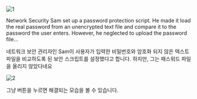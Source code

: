 ![1]('1.PNG')

Network Security Sam set up a password protection script. 
He made it load the real password from an unencrypted text file and compare it to the password the user enters. 
However, he neglected to upload the password file...

네트워크 보안 관리자인 Sam이 사용자가 입력한 비밀번호와 암호화 되지 않은 텍스트 파일을 비교하도록 된 보안 스크립트를 설정했다고 합니다.
하지만, 그는 패스워드 파일을 올리지 않았다네요


![2]('2.PNG')

그냥 버튼을 누르면 해결되는 모습을 볼 수 있습니다.
